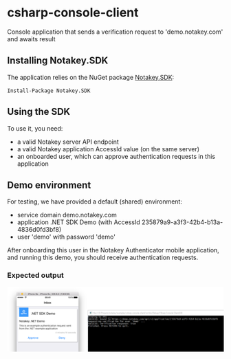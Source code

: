 # csharp-console-client

Console application that sends a verification request to 'demo.notakey.com' and awaits result

## Installing Notakey.SDK

The application relies on the NuGet package [Notakey.SDK](https://www.nuget.org/packages/Notakey.SDK/):

    Install-Package Notakey.SDK

## Using the SDK

To use it, you need:

- a valid Notakey server API endpoint
- a valid Notakey application AccessId value (on the same server)
- an onboarded user, which can approve authentication requests in this application

## Demo environment

For testing, we have provided a default (shared) environment:

- service domain demo.notakey.com
- application .NET SDK Demo (with AccessId 235879a9-a3f3-42b4-b13a-4836d0fd3bf8)
- user 'demo' with password 'demo' 

After onboarding this user in the Notakey Authenticator mobile application, and running this demo, you should
receive authentication requests.

### Expected output

![image](img.png)
